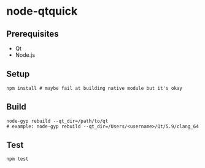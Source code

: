 # node-qtquick

## Prerequisites

* Qt
* Node.js

## Setup

```
npm install # maybe fail at building native module but it's okay
```

## Build

```
node-gyp rebuild --qt_dir=/path/to/qt
# example: node-gyp rebuild --qt_dir=/Users/<username>/Qt/5.9/clang_64
```

## Test

```
npm test
```
